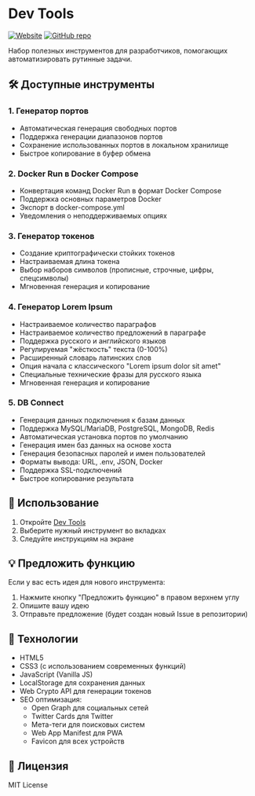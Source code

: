 # Dev Tools

[![Website](https://img.shields.io/website?url=https%3A%2F%2Fport.zaitsv.dev)](https://port.zaitsv.dev)
[![GitHub repo](https://img.shields.io/badge/github-webzaytsev--dev--tools-blue?logo=github)](https://github.com/WEBzaytsev/webzaytsev-dev-tools)

Набор полезных инструментов для разработчиков, помогающих автоматизировать рутинные задачи.

## 🛠 Доступные инструменты

### 1. Генератор портов
- Автоматическая генерация свободных портов
- Поддержка генерации диапазонов портов
- Сохранение использованных портов в локальном хранилище
- Быстрое копирование в буфер обмена

### 2. Docker Run в Docker Compose
- Конвертация команд Docker Run в формат Docker Compose
- Поддержка основных параметров Docker
- Экспорт в docker-compose.yml
- Уведомления о неподдерживаемых опциях

### 3. Генератор токенов
- Создание криптографически стойких токенов
- Настраиваемая длина токена
- Выбор наборов символов (прописные, строчные, цифры, спецсимволы)
- Мгновенная генерация и копирование

### 4. Генератор Lorem Ipsum
- Настраиваемое количество параграфов
- Настраиваемое количество предложений в параграфе
- Поддержка русского и английского языков
- Регулируемая "жёсткость" текста (0-100%)
- Расширенный словарь латинских слов
- Опция начала с классического "Lorem ipsum dolor sit amet"
- Специальные технические фразы для русского языка
- Мгновенная генерация и копирование

### 5. DB Connect
- Генерация данных подключения к базам данных
- Поддержка MySQL/MariaDB, PostgreSQL, MongoDB, Redis
- Автоматическая установка портов по умолчанию
- Генерация имен баз данных на основе хоста
- Генерация безопасных паролей и имен пользователей
- Форматы вывода: URL, .env, JSON, Docker
- Поддержка SSL-подключений
- Быстрое копирование результата

## 🚀 Использование

1. Откройте [Dev Tools](https://port.zaitsv.dev/)
2. Выберите нужный инструмент во вкладках
3. Следуйте инструкциям на экране

## 💡 Предложить функцию

Если у вас есть идея для нового инструмента:

1. Нажмите кнопку "Предложить функцию" в правом верхнем углу
2. Опишите вашу идею
3. Отправьте предложение (будет создан новый Issue в репозитории)

## 🔧 Технологии

- HTML5
- CSS3 (с использованием современных функций)
- JavaScript (Vanilla JS)
- LocalStorage для сохранения данных
- Web Crypto API для генерации токенов
- SEO оптимизация:
  - Open Graph для социальных сетей
  - Twitter Cards для Twitter
  - Мета-теги для поисковых систем
  - Web App Manifest для PWA
  - Favicon для всех устройств

## 📝 Лицензия

MIT License 